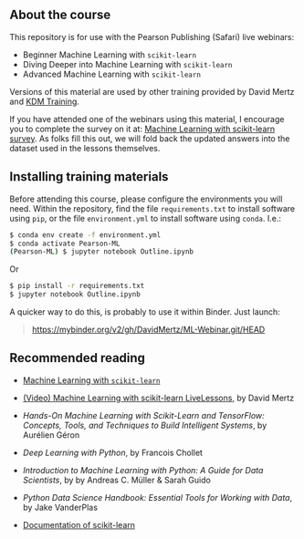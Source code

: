 ## About the course

This repository is for use with the Pearson Publishing (Safari) live webinars:

* Beginner Machine Learning with `scikit-learn`
* Diving Deeper into Machine Learning with `scikit-learn`
* Advanced Machine Learning with `scikit-learn`

Versions of this material are used by other training provided by David Mertz
and [KDM Training](http://kdm.training).

If you have attended one of the webinars using this material, I encourage you
to complete the survey on it at: [Machine Learning with scikit-learn
survey](https://goo.gl/pghpzD).  As folks fill this out, we will fold back the
updated answers into the dataset used in the lessons themselves.

## Installing training materials

Before attending this course, please configure the environments you will need.
Within the repository, find the file `requirements.txt` to install software
using `pip`, or the file `environment.yml` to install software using `conda`.
I.e.:

```bash
$ conda env create -f environment.yml
$ conda activate Pearson-ML
(Pearson-ML) $ jupyter notebook Outline.ipynb
```

Or

```bash
$ pip install -r requirements.txt
$ jupyter notebook Outline.ipynb
```

A quicker way to do this, is probably to use it within Binder.  Just launch:

> https://mybinder.org/v2/gh/DavidMertz/ML-Webinar.git/HEAD

## Recommended reading

* [Machine Learning with `scikit-learn`](https://github.com/DavidMertz/ML-Webinar)

* [(Video) Machine Learning with scikit-learn LiveLessons](https://www.oreilly.com/library/view/machine-learning-with/9780135474198/), by David Mertz

* _Hands-On Machine Learning with Scikit-Learn and TensorFlow: Concepts, Tools, 
  and Techniques to Build Intelligent Systems_, by Aurélien Géron

* _Deep Learning with Python_, by Francois Chollet

* _Introduction to Machine Learning with Python: A Guide for Data Scientists_, 
  by by Andreas C. Müller & Sarah Guido 

* _Python Data Science Handbook: Essential Tools for Working with Data_, 
  by Jake VanderPlas

* [Documentation of scikit-learn](https://scikit-learn.org/stable/documentation.html)
